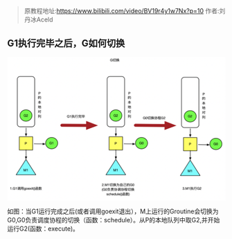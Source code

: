 > 原教程地址:https://www.bilibili.com/video/BV19r4y1w7Nx?p=10
> 作者:刘丹冰Aceld

## G1执行完毕之后，G如何切换

<img style="display: block; margin: 0 auto;" src="../img/G-change.png" alt="" />

如图：当G1运行完成之后(或者调用goexit退出），M上运行的Groutine会切换为G0,G0负责调度协程的切换（函数：schedule）。从P的本地队列中取G2,并开始运行G2(函数：execute)。